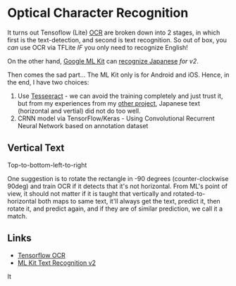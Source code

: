 # Optical Character Recognition

It turns out Tensoflow (Lite) [OCR](https://www.tensorflow.org/lite/examples/optical_character_recognition/overview) are broken down into 2 stages, in which first is the text-detection, and second is text recognition.  So out of box, you *can* use OCR via TFLite *IF* you only need to recognize English!

On the other hand, [Google ML Kit](https://developers.google.com/ml-kit/vision/text-recognition) can [recognize Japanese](https://developers.google.com/ml-kit/vision/text-recognition/v2/languages) *for v2*.

Then comes the sad part...  The ML Kit only is for Android and iOS.  Hence, in the end, I have two choices:

1. Use [Tesseeract](https://github.com/tesseract-ocr/tesseract) - we can avoid the training completely and just trust it, but from my experiences from my [other project](https://github.com/HidekiAI/lenzu), Japanese text (horizontal and vertial) did not do too well.
2. CRNN model via TensorFlow/Keras - Using Convolutional Recurrent Neural Network based on annotation dataset


## Vertical Text

Top-to-bottom-left-to-right 

One suggestion is to rotate the rectangle in -90 degrees (counter-clockwise 90deg) and train OCR if it detects that it's not horizontal.  From ML's point of view, it should not matter if it is taught that vertically and rotated-to-horizontal both maps to same text, it'll always get the text, predict it, then rotate it, and predict again, and if they are of similar prediction, we call it a match.


## Links

- [Tensorflow OCR](https://www.tensorflow.org/lite/examples/optical_character_recognition/overview)
- [ML Kit Text Recognition v2](https://developers.google.com/ml-kit/vision/text-recognition/v2)

It